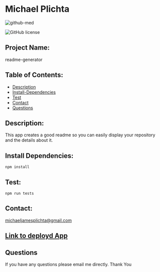 
# Michael Plichta

![github-med](https://drive.google.com/open?id=1GT8PQn6UbsHRmj6qVQDEFSssDyf3EoTj)
 
![GitHub license](https://img.shields.io/badge/license-MIT-blue.svg)

## Project Name: 
 readme-generator

## Table of Contents:
- [Description](#Description)
- [Install-Dependencies](#Install-Dependencies)
- [Test](#Test)
- [Contact](#Contact)
- [Questions](#Questions)

## Description: 
 This app creates a good readme so you can easily display your repository and the details about it.

## Install Dependencies: 
`npm install`

## Test: 
`npm run tests`

## Contact: 
 michaeljamesplichta@gmail.com

## [Link to deployd App](https://mekaleka.github.io/readme-generator/)

## Questions
If you have any questions please email me directly. Thank You 

